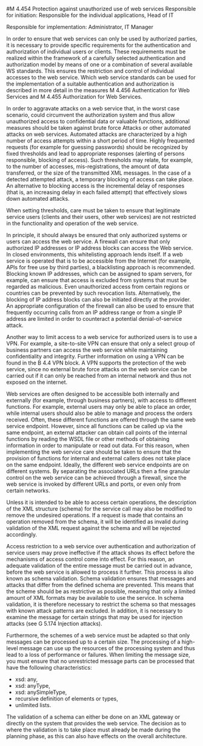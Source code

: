 #M 4.454 Protection against unauthorized use of web services
Responsible for initiation: Responsible for the individual applications, Head of IT

Responsible for implementation: Administrator, IT Manager

In order to ensure that web services can only be used by authorized parties, it is necessary to provide specific requirements for the authentication and authorization of individual users or clients. These requirements must be realized within the framework of a carefully selected authentication and authorization model by means of one or a combination of several available WS standards. This ensures the restriction and control of individual accesses to the web service. Which web service standards can be used for the implementation of a suitable authentication and authorization is described in more detail in the measures M 4.456 Authentication for Web Services and M 4.455 Authorization for Web Services.

In order to aggravate attacks on a web service that, in the worst case scenario, could circumvent the authorization system and thus allow unauthorized access to confidential data or valuable functions, additional measures should be taken against brute force Attacks or other automated attacks on web services. Automated attacks are characterized by a high number of access attempts within a short period of time. Highly frequented requests (for example for guessing passwords) should be recognized by fixed thresholds and lead to appropriate responses (alerting of persons responsible, blocking of access). Such thresholds may relate, for example, to the number of accesses, mis-registrations, the amount of data transferred, or the size of the transmitted XML messages. In the case of a detected attempted attack, a temporary blocking of access can take place. An alternative to blocking access is the incremental delay of responses (that is, an increasing delay in each failed attempt) that effectively slows down automated attacks.

When setting thresholds, care must be taken to ensure that legitimate service users (clients and their users, other web services) are not restricted in the functionality and operation of the web service.

In principle, it should always be ensured that only authorized systems or users can access the web service. A firewall can ensure that only authorized IP addresses or IP address blocks can access the Web service. In closed environments, this whitelisting approach lends itself. If a web service is operated that is to be accessible from the Internet (for example, APIs for free use by third parties), a blacklisting approach is recommended. Blocking known IP addresses, which can be assigned to spam servers, for example, can ensure that access is excluded from systems that must be regarded as malicious. Even unauthorized access from certain regions or countries can be prevented by such revocation lists. Alternatively, the blocking of IP address blocks can also be initiated directly at the provider. An appropriate configuration of the firewall can also be used to ensure that frequently occurring calls from an IP address range or from a single IP address are limited in order to counteract a potential denial-of-service attack.

Another way to limit access to a web service for authorized users is to use a VPN. For example, a site-to-site VPN can ensure that only a select group of business partners can access the web service while maintaining confidentiality and integrity. Further information on using a VPN can be found in the B 4.4 VPN block. A VPN supports the protection of the web service, since no external brute force attacks on the web service can be carried out if it can only be reached from an internal network and thus not exposed on the internet.

Web services are often designed to be accessible both internally and externally (for example, through business partners), with access to different functions. For example, external users may only be able to place an order, while internal users should also be able to manage and process the orders received. Often, these different functions are offered through the same web service endpoint. However, since all functions can be called up via the same endpoint, an external attacker can obtain call points of the internal functions by reading the WSDL file or other methods of obtaining information in order to manipulate or read out data. For this reason, when implementing the web service care should be taken to ensure that the provision of functions for internal and external callers does not take place on the same endpoint. Ideally, the different web service endpoints are on different systems. By separating the associated URLs then a fine granular control on the web service can be achieved through a firewall, since the web service is invoked by different URLs and ports, or even only from certain networks.

Unless it is intended to be able to access certain operations, the description of the XML structure (schema) for the service call may also be modified to remove the undesired operations. If a request is made that contains an operation removed from the schema, it will be identified as invalid during validation of the XML request against the schema and will be rejected accordingly.

Access restriction to a web service over authentication and authorization of service users may prove ineffective if the attack shows its effect before the mechanisms of access control come into effect. For this reason, an adequate validation of the entire message must be carried out in advance, before the web service is allowed to process it further. This process is also known as schema validation. Schema validation ensures that messages and attacks that differ from the defined schema are prevented. This means that the scheme should be as restrictive as possible, meaning that only a limited amount of XML formats may be available to use the service. In schema validation, it is therefore necessary to restrict the schema so that messages with known attack patterns are excluded. In addition, it is necessary to examine the message for certain strings that may be used for injection attacks (see G 5.174 Injection attacks).

Furthermore, the schemes of a web service must be adapted so that only messages can be processed up to a certain size. The processing of a high-level message can use up the resources of the processing system and thus lead to a loss of performance or failures. When limiting the message size, you must ensure that no unrestricted message parts can be processed that have the following characteristics:

* xsd: any,
* xsd: anyType,
* xsd: anySimpleType,
* recursive definition of elements or types,
* unlimited lists.


The validation of a schema can either be done on an XML gateway or directly on the system that provides the web service. The decision as to where the validation is to take place must already be made during the planning phase, as this can also have effects on the overall architecture.



